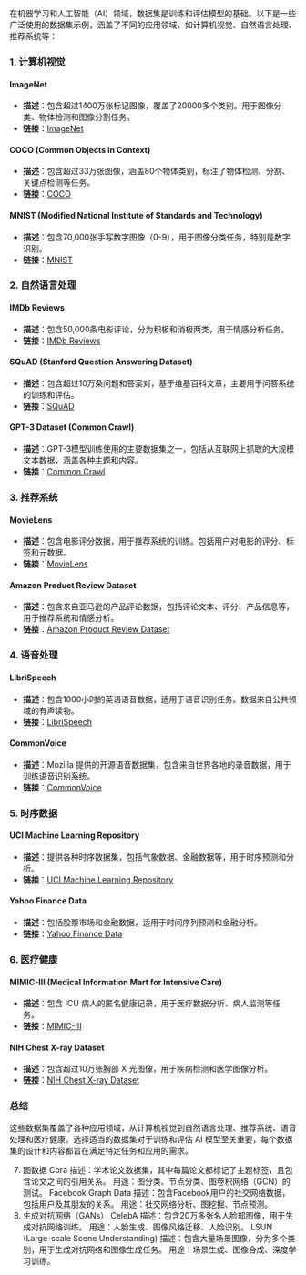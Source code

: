 在机器学习和人工智能（AI）领域，数据集是训练和评估模型的基础。以下是一些广泛使用的数据集示例，涵盖了不同的应用领域，如计算机视觉、自然语言处理、推荐系统等：

### 1. **计算机视觉**

#### **ImageNet**

- **描述**：包含超过1400万张标记图像，覆盖了20000多个类别。用于图像分类、物体检测和图像分割任务。
- **链接**：[ImageNet](http://www.image-net.org/)

#### **COCO (Common Objects in Context)**

- **描述**：包含超过33万张图像，涵盖80个物体类别，标注了物体检测、分割、关键点检测等任务。
- **链接**：[COCO](https://cocodataset.org/)

#### **MNIST (Modified National Institute of Standards and Technology)**

- **描述**：包含70,000张手写数字图像（0-9），用于图像分类任务，特别是数字识别。
- **链接**：[MNIST](http://yann.lecun.com/exdb/mnist/)

### 2. **自然语言处理**

#### **IMDb Reviews**

- **描述**：包含50,000条电影评论，分为积极和消极两类，用于情感分析任务。
- **链接**：[IMDb Reviews](https://ai.stanford.edu/~amaas/data/sentiment/)

#### **SQuAD (Stanford Question Answering Dataset)**

- **描述**：包含超过10万条问题和答案对，基于维基百科文章，主要用于问答系统的训练和评估。
- **链接**：[SQuAD](https://stanfordnlp.github.io/CoreNLP/squad.html)

#### **GPT-3 Dataset (Common Crawl)**

- **描述**：GPT-3模型训练使用的主要数据集之一，包括从互联网上抓取的大规模文本数据，涵盖各种主题和内容。
- **链接**：[Common Crawl](https://commoncrawl.org/)

### 3. **推荐系统**

#### **MovieLens**

- **描述**：包含电影评分数据，用于推荐系统的训练。包括用户对电影的评分、标签和元数据。
- **链接**：[MovieLens](https://grouplens.org/datasets/movielens/)

#### **Amazon Product Review Dataset**

- **描述**：包含来自亚马逊的产品评论数据，包括评论文本、评分、产品信息等，用于推荐系统和情感分析。
- **链接**：[Amazon Product Review Dataset](https://registry.opendata.aws/amazon-reviews/)

### 4. **语音处理**

#### **LibriSpeech**

- **描述**：包含1000小时的英语语音数据，适用于语音识别任务。数据来自公共领域的有声读物。
- **链接**：[LibriSpeech](http://www.openslr.org/12/)

#### **CommonVoice**

- **描述**：Mozilla 提供的开源语音数据集，包含来自世界各地的录音数据，用于训练语音识别系统。
- **链接**：[CommonVoice](https://commonvoice.mozilla.org/en/datasets)

### 5. **时序数据**

#### **UCI Machine Learning Repository**

- **描述**：提供各种时序数据集，包括气象数据、金融数据等，用于时序预测和分析。
- **链接**：[UCI Machine Learning Repository](https://archive.ics.uci.edu/ml/index.php)

#### **Yahoo Finance Data**

- **描述**：包括股票市场和金融数据，适用于时间序列预测和金融分析。
- **链接**：[Yahoo Finance Data](https://finance.yahoo.com/)

### 6. **医疗健康**

#### **MIMIC-III (Medical Information Mart for Intensive Care)**

- **描述**：包含 ICU 病人的匿名健康记录，用于医疗数据分析、病人监测等任务。
- **链接**：[MIMIC-III](https://mimic.physionet.org/)

#### **NIH Chest X-ray Dataset**

- **描述**：包含超过10万张胸部 X 光图像，用于疾病检测和医学图像分析。
- **链接**：[NIH Chest X-ray Dataset](https://nihcc.app.box.com/v/ChestXray-NIHCC)

### 总结

这些数据集覆盖了各种应用领域，从计算机视觉到自然语言处理、推荐系统、语音处理和医疗健康。选择适当的数据集对于训练和评估 AI 模型至关重要，每个数据集的设计和内容都旨在满足特定任务和应用的需求。

7. 图数据
   Cora
   描述：学术论文数据集，其中每篇论文都标记了主题标签，且包含论文之间的引用关系。
   用途：图分类、节点分类、图卷积网络（GCN）的测试。
   Facebook Graph Data
   描述：包含Facebook用户的社交网络数据，包括用户及其朋友的关系。
   用途：社交网络分析、图挖掘、节点预测。
8. 生成对抗网络（GANs）
   CelebA
   描述：包含20万多张名人脸部图像，用于生成对抗网络训练。
   用途：人脸生成、图像风格迁移、人脸识别。
   LSUN (Large-scale Scene Understanding)
   描述：包含大量场景图像，分为多个类别，用于生成对抗网络和图像生成任务。
   用途：场景生成、图像合成、深度学习训练。
